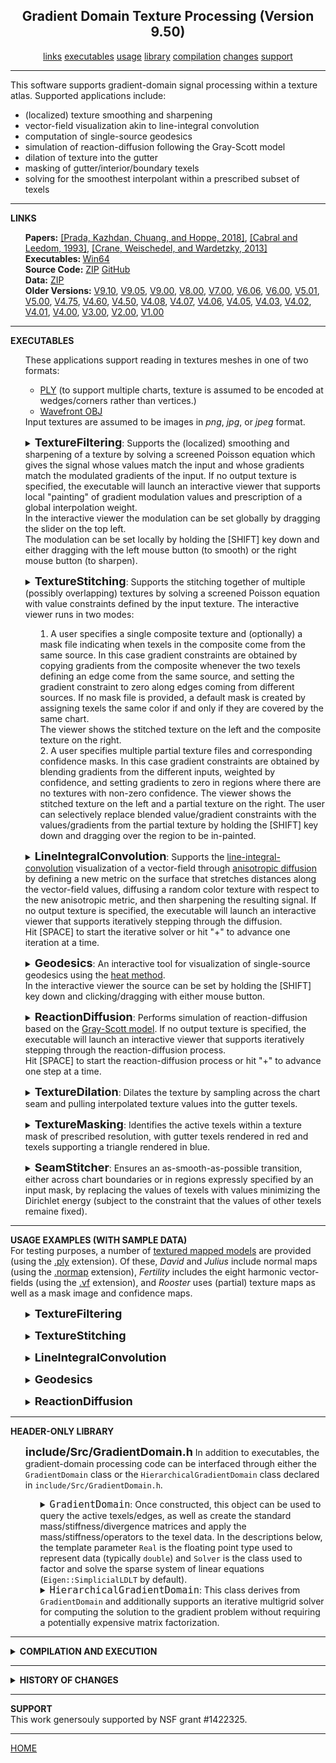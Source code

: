 <center><h2>Gradient Domain Texture Processing (Version 9.50)</h2></center>
<center>
<a href="#LINKS">links</a>
<a href="#EXECUTABLES">executables</a>
<a href="#USAGE">usage</a>
<a href="#LIBRARY">library</a>
<a href="#COMPILATION">compilation</a>
<a href="#CHANGES">changes</a>
<a href="#SUPPORT">support</a>
</center>
<hr>
This software supports gradient-domain signal processing within a texture atlas. Supported applications include:
<UL>
<LI>(localized) texture smoothing and sharpening
<LI>vector-field visualization akin to line-integral convolution
<LI>computation of single-source geodesics
<LI>simulation of reaction-diffusion following the Gray-Scott model
<LI>dilation of texture into the gutter
<LI>masking of gutter/interior/boundary texels
<LI>solving for the smoothest interpolant within a prescribed subset of texels
</UL>
<hr>
<a name="LINKS"><b>LINKS</b></a><br>
<ul>
<b>Papers:</b>
<a href="http://www.cs.jhu.edu/~misha/MyPapers/SIG18.pdf">[Prada, Kazhdan, Chuang, and Hoppe, 2018]</a>,
<a href="https://en.wikipedia.org/wiki/Line_integral_convolution">[Cabral and Leedom, 1993]</a>,
<a href="https://www.cs.cmu.edu/~kmcrane/Projects/HeatMethod/">[Crane, Weischedel, and Wardetzky, 2013]</a>
<br>
<b>Executables: </b>
<a href="TSP.x64.zip">Win64</a><br>
<b>Source Code:</b>
<a href="TSP.Source.zip">ZIP</a> <a href="https://github.com/mkazhdan/TextureSignalProcessing">GitHub</a><br>
<B>Data:</B>
<A HREF="http://www.cs.jhu.edu/~misha/Code/TextureSignalProcessing/TSP.Data.zip">ZIP</A><br>
<b>Older Versions:</b>
<a href="http://www.cs.jhu.edu/~misha/Code/TextureSignalProcessing/Version9.10/">V9.10</a>,
<a href="http://www.cs.jhu.edu/~misha/Code/TextureSignalProcessing/Version9.05/">V9.05</a>,
<a href="http://www.cs.jhu.edu/~misha/Code/TextureSignalProcessing/Version9.00/">V9.00</a>,
<a href="http://www.cs.jhu.edu/~misha/Code/TextureSignalProcessing/Version8.00/">V8.00</a>,
<a href="http://www.cs.jhu.edu/~misha/Code/TextureSignalProcessing/Version7.00/">V7.00</a>,
<a href="http://www.cs.jhu.edu/~misha/Code/TextureSignalProcessing/Version6.06/">V6.06</a>,
<a href="http://www.cs.jhu.edu/~misha/Code/TextureSignalProcessing/Version6.00/">V6.00</a>,
<a href="http://www.cs.jhu.edu/~misha/Code/TextureSignalProcessing/Version5.01/">V5.01</a>,
<a href="http://www.cs.jhu.edu/~misha/Code/TextureSignalProcessing/Version5.00/">V5.00</a>,
<a href="http://www.cs.jhu.edu/~misha/Code/TextureSignalProcessing/Version4.75/">V4.75</a>,
<a href="http://www.cs.jhu.edu/~misha/Code/TextureSignalProcessing/Version4.60/">V4.60</a>,
<a href="http://www.cs.jhu.edu/~misha/Code/TextureSignalProcessing/Version4.50/">V4.50</a>,
<a href="http://www.cs.jhu.edu/~misha/Code/TextureSignalProcessing/Version4.08/">V4.08</a>,
<a href="http://www.cs.jhu.edu/~misha/Code/TextureSignalProcessing/Version4.07/">V4.07</a>,
<a href="http://www.cs.jhu.edu/~misha/Code/TextureSignalProcessing/Version4.06/">V4.06</a>,
<a href="http://www.cs.jhu.edu/~misha/Code/TextureSignalProcessing/Version4.05/">V4.05</a>,
<a href="http://www.cs.jhu.edu/~misha/Code/TextureSignalProcessing/Version4.03/">V4.03</a>,
<a href="http://www.cs.jhu.edu/~misha/Code/TextureSignalProcessing/Version4.02/">V4.02</a>,
<a href="http://www.cs.jhu.edu/~misha/Code/TextureSignalProcessing/Version4.01/">V4.01</a>,
<a href="http://www.cs.jhu.edu/~misha/Code/TextureSignalProcessing/Version4.00/">V4.00</a>,
<a href="http://www.cs.jhu.edu/~misha/Code/TextureSignalProcessing/Version3.00/">V3.00</a>,
<a href="http://www.cs.jhu.edu/~misha/Code/TextureSignalProcessing/Version2.00/">V2.00</a>,
<a href="http://www.cs.jhu.edu/~misha/Code/TextureSignalProcessing/Version1.00/">V1.00</a>
</ul>
<hr>
<a name="EXECUTABLES"><b>EXECUTABLES</b></a><br>
<ul>
These applications support reading in textures meshes in one of two formats:
<UL>
<LI><A href="http://www.cc.gatech.edu/projects/large_models/ply.html">PLY</A> (to support multiple charts, texture is assumed to be encoded at wedges/corners rather than vertices.)
<LI><A HREF="https://www.fileformat.info/format/wavefrontobj/egff.htm">Wavefront OBJ</A>
</UL>
Input textures are assumed to be images in <I>png</I>, <I>jpg</I>, or <I>jpeg</I> format.


<dl>
<details>
<summary>
<font size="+1"><b>TextureFiltering</b></font>:
Supports the (localized) smoothing and sharpening of a texture by solving a screened Poisson equation which gives the signal whose values match the input and whose gradients match the modulated gradients of the input. If no output texture is specified, the executable will launch an interactive viewer that supports local "painting" of gradient modulation values and prescription of a global interpolation weight.<BR>
In the interactive viewer the modulation can be set globally by dragging the slider on the top left.<BR>
The modulation can be set locally by holding the [SHIFT] key down and either dragging with the left mouse button (to smooth) or the right mouse button (to sharpen).
</summary>
<dt><b>--in</b> &lt;<i>input mesh and texture names</i>&gt;</dt>
<dd> These two strings specify the the names of the mesh and the texture image.
</dd>

<dt>[<b>--out</b> &lt;<i>output texture</i>&gt;]</dt>
<dd> This string is the name of the file to which the processed texture will be written.</B>
</dd>

<dt>[<b>--outVCycles</b> &lt;<i>output v-cycles</i>&gt;]</dt>
<dd> This integer specifies the number of v-cycles to use if the processed texture is output to a file and a direct solver is not used.</B>
The default value for this parameter is 6.
</dd>

<dt>[<b>--interpolation</b> &lt;<i>interpolation weight</i>&gt;]</dt>
<dd> This floating point values gives the interpolation weight.<BR>
The default value for this parameter is 1000.
</dd>

<dt>[<b>--modulation</b> &lt;<i>gradient modulation</i>&gt;]</dt>
<dd> This floating point values gives the (uniform) gradient modulation.<BR>
The default value for this parameter is 1.
</dd>

</dd><dt>[<b>--jitter</B> &lt;<i>random seed</i>&gt;]</dt>
<dd> If specified, this integer value is used to seed the random number generation for jittering. (This is used to avoid singular situations when mesh vertices fall directly on edges in the texture grid. In such a situation, the executable will issue a warning <B>"Zero row at index ..."</B>.)
</dd>

</dd><dt>[<b>--useDirectSolver</B>]</dt>
<dd> If enabled, this flag specifies that a direct solver should be used (instead of the default multigrid solver).
</dd>


</details>
</dl>
</ul>


<ul>
<dl>
<details>
<summary>
<font size="+1"><b>TextureStitching</b></font>:
Supports the stitching together of multiple (possibly overlapping) textures by solving a screened Poisson equation with value constraints defined by the input texture.
The interactive viewer runs in two modes:
<OL>
<LI> A user specifies a single composite texture and (optionally) a mask file indicating when texels in the composite come from the same source.
In this case gradient constraints are obtained by copying gradients from the composite whenever the two texels defining an edge come from the same source, and setting the gradient constraint to zero along edges coming from different sources. If no mask file is provided, a default mask is created by assigning texels the same color if and only if they are covered by the same chart.<BR>
The viewer shows the stitched texture on the left and the composite texture on the right.
<LI> A user specifies multiple partial texture files and corresponding confidence masks.
In this case gradient constraints are obtained by blending gradients from the different inputs, weighted by confidence, and setting gradients to zero in regions where there are no textures with non-zero confidence.
The viewer shows the stitched texture on the left and a partial texture on the right. The user can selectively replace blended value/gradient constraints with the values/gradients from the partial texture by holding the [SHIFT] key down and dragging over the region to be in-painted.
</OL>
</summary>
<dt><b>--in</b> &lt;<i>input mesh and composite texture</i>&gt;</dt>
<dd> These two strings specify the names of the mesh and the texture image.
</dd>

<dt>[<b>--mask</b> &lt;<i>input mask</i>&gt;]</dt>
<dd> This string specifies the name of the mask image.<br>
Black pixels in the mask file should be used to denote regions where the texel value is unkown. (Results may be unpredictable if it is encoded using lossy compression.)
</dd>

<dt>[<b>--out</b> &lt;<i>output texture</i>&gt;]</dt>
<dd> This string is the name of the file to which the stitched texture will be written.</B>
</dd>

<dt>[<b>--outVCycles</b> &lt;<i>output v-cycles</i>&gt;]</dt>
<dd> This integer specifies the number of v-cycles to use if the stitched texture is output to a file and a direct solver is not used.<BR>
The default value for this parameter is 6.
</dd>

<dt>[<b>--interpolation</b> &lt;<i>interpolation weight</i>&gt;]</dt>
<dd> This floating point values gives the interpolation weight.<BR>
The default value for this parameter is 100.
</dd>

<!--
<dt>[<b>--dilateBounaries</b> &lt;<i>dilation radius</i>&gt;]</dt>
<dd> This integer values gives the radius by which the boundaries of the segments should be dilated before stithing is performed.<BR>
The default value for this parameter is -1, indicating no dilation.
</dd>
-->

</dd><dt>[<b>--jitter</B> &lt;<i>random seed</i>&gt;]</dt>
<dd> If specified, this integer value is used to seed the random number generation for jittering. (This is used to avoid singular situations when mesh vertices fall directly on edges in the texture grid. In such a situation, the executable will issue a warning <B>"Zero row at index ..."</B>.)
</dd>

</dd><dt>[<b>--useDirectSolver</B>]</dt>
<dd> If enabled, this flag specifies that a direct solver should be used (instead of the default multigrid solver).
</dd>

</dd><dt>[<b>--multi</B>]</dt>
<dd> If enabled, this flag specifies that the second and third arguments to the <b>--in</b> parameter are to be interpreted as format specifiers for the textures confidence map files.<BR>
<B>Note:</B> If this flat is enabled, the input masks must be specified using the <b>--mask</b> parameter.
</dd>


</details>
</dl>
</ul>


<ul>
<dl>
<details>
<summary>
<font size="+1"><b>LineIntegralConvolution</b></font>:
Supports the <a href="https://en.wikipedia.org/wiki/Line_integral_convolution">line-integral-convolution</A> visualization of a vector-field through <A HREF="https://dl.acm.org/citation.cfm?id=614456">anisotropic diffusion</A> by defining a new metric on the surface that stretches distances along the vector-field values, diffusing a random color texture with respect to the new anisotropic metric, and then sharpening the resulting signal.
If no output texture is specified, the executable will launch an interactive viewer that supports iteratively stepping through the diffusion.<BR>
Hit [SPACE] to start the iterative solver or hit "+" to advance one iteration at a time.
</summary>
<dt><b>--in</b> &lt;<i>input mesh name</i>&gt;</dt>
<dd> This string specifies the name of the mesh.
</dd>

<dt>[<b>--inVF</b> &lt;<i>vector-field file</i>&gt;]</dt>
<DD>This string specifies the file containing the vector-field for visualization. (If this parameter is not specified, the principal curvature direction is used.)<BR>
This file is assumed to be in binary, with the first four bytes storing an integer representing the number of vectors (this should be equal to the number of triangles in the mesh) followed by the list of vectors.
The latter are encoded using double-precision floating point values and should be <I>8</I>*<I>num_triangles</I>*<I>dim</I> bytes, with <I>num_triangles</I> the number of triangles/vectors and <I>dim</I> the dimension of vector-field. (The value of <I>dim</I> is equal to two if the <B>--intrinsicVF</B> is specified an three otherwise.)
</DD>

</dd><dt>[<b>--intrinsicVF</B>]</dt>
<dd> If enabled and a vector-field is specified, this flag indicates that the vector values are represented with two values per vector, using an intrinsic frame. Specifically, for triangle ( <I>v</I><SUB>0</SUB> , <I>v</I><SUB>1</SUB> , <I>v</I><SUB>2</SUB> ), the two-dimensional coefficients ( <I>x</I> , <I>y</I> ) correspond to the three-dimensional tangent vector ( <I>x</I>&middot;(<I>v</I><SUB>1</SUB>-<I>v</I><SUB>0</SUB>) , <I>y</I>&middot;(<I>v</I><SUB>2</SUB>-<I>v</I><SUB>0</SUB>) ).
</dd>

<dt>[<b>--out</b> &lt;<i>output texture</i>&gt;]</dt>
<dd> This string is the name of the file to which the line-integral-convolution texture will be written.</B>
</dd>

<dt>[<b>--outVCycles</b> &lt;<i>output v-cycles</i>&gt;]</dt>
<dd> This integer specifies the number of v-cycles to use if the processed texture is output to a file and a direct solver is not used.</B>
The default value for this parameter is 10.
</dd>

<dt>[<b>--licInterpolation</b> &lt;<i>line-integral-convolution interpolation weight</i>&gt;]</dt>
<dd> This floating point values gives the interpolation weight used for the line-integral-convolution.<BR>
The default value for this parameter is 10000.
</dd>

<dt>[<b>--sharpInterpolation</b> &lt;<i>sharpening interpolation weight</i>&gt;]</dt>
<dd> This floating point values gives the interpolation weight used for sharpening the line-integral-convolution results.<BR>
The default value for this parameter is 10000.
</dd>

<dt>[<b>--modulation</b> &lt;<i>sharpening gradient modulation</i>&gt;]</dt>
<dd> This floating point values gives the gradient modulation used for sharpening the line-integral-convolution results.<BR>
The default value for this parameter is 100.
</dd>

<dt>[<b>--width</b> &lt;<i>output texture width</i>&gt;]</dt>
<dd> This integers specifies the width of the output texture.</B>
The default value for this parameter is 2048.
</dd>

<dt>[<b>--height</b> &lt;<i>output texture height</i>&gt;]</dt>
<dd> This integers specifies the height of the output texture.</B>
The default value for this parameter is 2048.
</dd>

</dd><dt>[<b>--jitter</B> &lt;<i>random seed</i>&gt;]</dt>
<dd> If specified, this integer value is used to seed the random number generation for jittering. (This is used to avoid singular situations when mesh vertices fall directly on edges in the texture grid. In such a situation, the executable will issue a warning <B>"Zero row at index ..."</B>.)
</dd>

</dd><dt>[<b>--minor</B>]</dt>
<dd> If enabled, this flag specifies that the directions of minimal principal curvature should be used to define the vector-field (instead of the default maximal principal curvature directions).
</dd>

</dd><dt>[<b>--useDirectSolver</B>]</dt>
<dd> If enabled, this flag specifies that a direct solver should be used (instead of the default multigrid solver).
</dd>

</details>
</dl>
</ul>


<ul>
<dl>
<details>
<summary>
<font size="+1"><b>Geodesics</b></font>:
An interactive tool for visualization of single-source geodesics using the <A HREF="https://www.cs.cmu.edu/~kmcrane/Projects/HeatMethod/">heat method</A>.<BR>
In the interactive viewer the source can be set by holding the [SHIFT] key down and clicking/dragging with either mouse button.
</summary>
<dt><b>--in</b> &lt;<i>input mesh name</i>&gt;</dt>
<dd> This string specifies the the name of the mesh.
</dd>

<dt>[<b>--interpolation</b> &lt;<i>diffusion interpolation weight</i>&gt;]</dt>
<dd> This floating point values gives the interpolation weight used for diffusing the initial delta function.<BR>
The default value for this parameter is 10000.
</dd>

<dt>[<b>--width</b> &lt;<i>output texture width</i>&gt;]</dt>
<dd> This integers specifies the width of the output texture.</B>
The default value for this parameter is 1024.
</dd>

<dt>[<b>--height</b> &lt;<i>output texture height</i>&gt;]</dt>
<dd> This integers specifies the height of the output texture.</B>
The default value for this parameter is 1024.
</dd>

</dd><dt>[<b>--jitter</B> &lt;<i>random seed</i>&gt;]</dt>
<dd> If specified, this integer value is used to seed the random number generation for jittering. (This is used to avoid singular situations when mesh vertices fall directly on edges in the texture grid. In such a situation, the executable will issue a warning <B>"Zero row at index ..."</B>.)
</dd>

</dd><dt>[<b>--useDirectSolver</B>]</dt>
<dd> If enabled, this flag specifies that a direct solver should be used (instead of the default multigrid solver).
</dd>


</details>
</dl>
</ul>

<ul>
<dl>
<details>
<summary>
<font size="+1"><b>ReactionDiffusion</b></font>:
Performs simulation of reaction-diffusion based on the <A HREF="http://www.karlsims.com/rd.html">Gray-Scott model</A>.
If no output texture is specified, the executable will launch an interactive viewer that supports iteratively stepping through the reaction-diffusion process.<BR>
Hit [SPACE] to start the reaction-diffusion process or hit "+" to advance one step at a time.
</summary>
<dt><b>--in</b> &lt;<i>input mesh name</i>&gt;</dt>
<dd> This string specifies the the name of the mesh.
</dd>

<dt>[<b>--out</b> &lt;<i>output texture</i>&gt;]</dt>
<dd> This string is the name of the file to which the reaction-diffusion texture will be written.</B>
</dd>

<dt>[<b>--outSteps</b> &lt;<i>output reaction-diffusion steps</i>&gt;]</dt>
<dd> This integer specifies the number of reaction-diffusion steps to be taken.</B>
The default value for this parameter is 1000.
</dd>

<dt>[<b>--width</b> &lt;<i>output texture width</i>&gt;]</dt>
<dd> This integers specifies the width of the output texture.</B>
The default value for this parameter is 512.
</dd>

<dt>[<b>--height</b> &lt;<i>output texture height</i>&gt;]</dt>
<dd> This integers specifies the height of the output texture.</B>
The default value for this parameter is 512.
</dd>

</dd><dt>[<b>--jitter</B> &lt;<i>random seed</i>&gt;]</dt>
<dd> If specified, this integer value is used to seed the random number generation for jittering. (This is used to avoid singular situations when mesh vertices fall directly on edges in the texture grid. In such a situation, the executable will issue a warning <B>"Zero row at index ..."</B>.)
</dd>

</dd><dt>[<b>--useDirectSolver</B>]</dt>
<dd> If enabled, this flag specifies that a direct solver should be used (instead of the default multigrid solver).
</dd>

</dd><dt>[<b>--dots</B>]</dt>
<dd> If enabled, this flag specifies that the feed/kill parameters for dot-formation should be used. Otherwise, the feed/kill parameters for stripes are used.
</dd>

</details>
</dl>
</ul>


<ul>
<dl>
<details>
<summary>
<font size="+1"><b>TextureDilation</b></font>:
Dilates the texture by sampling across the chart seam and pulling interpolated texture values into the gutter texels.
</summary>
<dt><b>--in</b> &lt;<i>input mesh and texture names</i>&gt;</dt>
<dd> These two strings specify the the names of the mesh and the texture image.
</dd>

<dt>[<b>--out</b> &lt;<i>output texture mask</i>&gt;]</dt>
<dd> This string is the name of the file to which the dilated texture will be written.</B>
</dd>

<dt>[<b>--radius</b> &lt;<i>dilation radius</i>&gt;]</dt>
<dd> This integer values gives the radius by which the texture should be dilated.<BR>
The default value for this parameter is 0, indicating no dilation.
</dd>

<dt>[<b>--verbose</b>]</dt>
<dd> If this flag is enabled, performance information is printed to <CODE>stdout</CODE>.
</dd>
</dl>
</ul>

</details>
</dl>
</ul>


<ul>
<dl>
<details>
<summary>
<font size="+1"><b>TextureMasking</b></font>:
Identifies the active texels within a texture mask of prescribed resolution, with gutter texels rendered in red and texels supporting a triangle rendered in blue.
</summary>
<dt><b>--in</b> &lt;<i>input mesh name</i>&gt;</dt>
<dd> This string specifies the the name of the mesh.
</dd>

<dt><b>--res</b> &lt;<i>texture width and texture height</i>&gt;</dt>
<dd> These two integers specify the width and height of the mask.
</dd>

<dt>[<b>--out</b> &lt;<i>output texture mask</i>&gt;]</dt>
<dd> This string is the name of the file to which the texture mask will be written.</B>
</dd>

<dt>[<b>--rasterizer</b>]</dt>
<dd> This integer specifies the type of information to be rasterized. Valid values are:
<UL>
<LI><b>0</b>: active -- all texels whose support overlaps the texture atlas
<LI><b>1</b>: boundary -- all texels whose support overlaps the texture chart boundaries
<LI><b>2</b>: id -- colors texels by the triangle covering them
<LI><b>3</b>: node incidence count (unsigned) -- colors texels by the number of triangles sitting over them
<LI><b>4</b>: node incidence count (signed) -- colors texels by the number of positively oriented triangles over them, minus the number of negatively oriented triangles over them
</UL>
The default value for this parameter is <b>0</B> (active)
</dd>

</details>
</dl>
</ul>


<ul>
<dl>
<details>
<summary>
<font size="+1"><b>SeamStitcher</b></font>:
Ensures an as-smooth-as-possible transition, either across chart boundaries or in regions expressly specified by an input mask, by replacing the values of texels with values minimizing the Dirichlet energy (subject to the constraint that the values of other texels remaine fixed).
</summary>
<dt><b>--in</b> &lt;<i>input mesh and texture</i>&gt;</dt>
<dd> These two strings specify the names of the mesh and the texture image.
</dd>

<dt>[<b>--mask</b> &lt;<i>input mask</i>&gt;]</dt>
<dd> This string specifies the name of the mask image used to define texels whose value is to be replaced.<br>
Black pixels in the mask file indicate that the associated texels values should be updated to produce an as-smooth-as-possible image. (Results may be unpredictable if it is encoded using lossy compression.)<BR>
If specified, the mask resolution should match that of the input texture.<br>
If not specified, values of texels at chart boundaries will be updated.
</dd>

<dt>[<b>--out</b> &lt;<i>output texture</i>&gt;]</dt>
<dd> This string is the name of the file to which the smoothed texture will be written.</B>
</dd>

<dt>[<b>--exterior</b>]</dt>
<dd> If this flag is enabled (and a <b>--mask</b> parmeter is not specified), only the values of boundary texels whose centers are outside the charts are updated.
</dd>

<dt>[<b>--verbose</b>]</dt>
<dd> If this flag is enabled, performance information is printed to <CODE>stdout</CODE>.
</dd>


</details>
</dl>
</ul>

<hr>
<a name="USAGE"><b>USAGE EXAMPLES (WITH SAMPLE DATA)</b></a><br>
For testing purposes, a number of <A HREF="http://www.cs.jhu.edu/~misha/Code/TextureSignalProcessing/TSP.Data.zip">textured mapped models</A> are provided (using the <U>.ply</U> extension).
Of these, <I>David</I> and <I>Julius</I> include normal maps (using the <U>.normap</U> extension), <I>Fertility</I> includes the eight harmonic vector-fields (using the <U>.vf</U> extension), and <I>Rooster</I> uses (partial) texture maps as well as a mask image and confidence maps.

<ul>

<dl>
<details>
<summary>
<font size="+1"><b>TextureFiltering</b></font>
</summary>
To run this executable you must specify the input mesh as well as the texture itself:
<blockquote><code>% Bin/*/TextureFiltering --in ../TSP.Data/David/david.ply ../TSP.Data/David/david.normap</code></blockquote>
This opens a viewer allowing the user to prescribe both global gradient modulation weights (through the slider) and local modulation weights (through a paint-brush interface, by depressing the [SHIFT] key and dragging with the left mouse button to smooth and the right mouse button to sharpen).<BR>
You can also bypass the viewer and output a globally sharpened/smoothed texture to a file:
<blockquote><code>% Bin/*/TextureFiltering --in ../TSP.Data/Julius/julius.ply ../TSP.Data/Julius/julius.normap --out julius.smooth.normap --modulation 0 --interpolation 100</code></blockquote>
Here a modulation weight less than 1 indicates that gradients should be dampened (resulting in smoothing) and a small interpolation weight reduces the interpolation penalty, exaggerating the smoothing.
</details>
</dl>

<dl>
<details>
<summary>
<font size="+1"><b>TextureStitching</b></font>
</summary>
This viewer can be run in one of two modes:
<OL>
<LI>
In addition to the input mesh, specify a (single) composite texture and mask.
If adjacent texels share the same mask color, they are assumed to come from the same source, and the gradient between them is preserved.
Otherwise, the gradient is set to zero. Additionally, a mask color of black is reserved to indicate that the texel value is unknown.<BR>
For example, running
<blockquote><code>% Bin/*/TextureFiltering --in Rooster/rooster.ply ../TSP.Data/Rooster/texels.png --mask ../TSP.Data/Rooster/mask.png</code></blockquote>
opens a viewer showing the stitched texture on the left and the composite texture on the right.
<LI>
In addition to the input mesh, specify (multiple) partial textures and associated confidence maps.
The code blends the gradients in regions of overlap, with weights determined by the mask.
Texel and confidence file names are specified using integer format specifiers, with zero-indexing.
Colors are transformed to scalar confidence values by computing the gray-scale value and normalizing to the range [0,1].<br>
For example, running
<blockquote><code>% Bin/*/TextureFiltering --in Rooster/rooster.ply ../TSP.Data/Rooster/texels-%02d.png --mask ../TSP.Data/Rooster/mask-%02d.png --multi</code></blockquote>
opens a viewer showing the stitched texture on the left and the first partial textures on the right.<BR>
Pressing the 't' key toggles forward through the partial textures and pressing 'T' toggles backwards.<BR>
Holding [SHIFT] and clicking on the stitched model replaces the blended gradients under the paint-brush with the gradients from the currently visualized partial-texture.<BR>
</OL>
You can also bypass the viewer and output the stitched texture to a file:
<blockquote><code>% Bin/*/TextureStitching --in Rooster/rooster.ply ../TSP.Data/Rooster/texels-%02d.png --mask ../TSP.Data/Rooster/mask-%02d.png --multi --out stitched.png</code></blockquote>
</details>
</dl>


<dl>
<details>
<summary>
<font size="+1"><b>LineIntegralConvolution</b></font>
</summary>
To run this executable you must specify the input mesh:
<blockquote><code>% Bin/*/LineIntegralConvolution --in ../TSP.Data/Fertility/fertility.ply</code></blockquote>
This opens a viewer visualizing a vector-field by performing anisotropic diffusion to simulate line-integral-convolution. (To start the iterative solver, press the [SPACE] key.) By default, the vector-field used is defined by the (maximal) principal curvature directions.<BR>
You can also explicitly prescribe the vector-field:
<blockquote><code>% Bin/*/LineIntegralConvolution --in ../TSP.Data/Fertility/fertility.ply --inVF ../TSP.Data/Fertility/harmonic-001.vf --intrinsicVF</code></blockquote>
(The <b>--intrinsicVF</b> flag is required because the vector-field in the file is represented using two intrinsic coordinates per triangle instead of three extrinsic ones.)<BR>
You can also bypass the viewer and output the line-integral-convolution texture to a file:
<blockquote><code>% Bin/*/LineIntegralConvolution --in ../TSP.Data/Hand/hand.ply --minimal --out hand.minimal.jpg</code></blockquote>
Here a visualization of the minimal principal curvature directions is written out as a texture image.
</details>
</dl>

<dl>
<details>
<summary>
<font size="+1"><b>Geodesics</b></font>
</summary>
To run this executable you must specify the input mesh:
<blockquote><code>% Bin/*/Geodesics --in ../TSP.Data/Bunny/bunny.ply</code></blockquote>
This opens a viewer allowing the user to prescribe the source of the geodesic by holding the [SHIFT] button and clicking on the source location with either mouse button.
</details>
</dl>


<dl>
<details>
<summary>
<font size="+1"><b>ReactionDiffusion</b></font>
</summary>
To run this executable you must specify the input mesh:
<blockquote><code>% Bin/*/ReactionDiffusion --in ../TSP.Data/Camel/camel.ply</code></blockquote>
This opens a viewer visualizing the "stripes" reaction-diffusion process. (To start the process, press the [SPACE] key.)<BR>
You can also bypass the viewer and output the reaction-diffusion texture to a file:
<blockquote><code>% Bin/*/ReactionDiffusion --in ../TSP.Data/David/david.ply --out david.dots.jpg --dots --outSteps 2000</code></blockquote>
Here a "dots" pattern is written out to an image. (Empirically, we have found that this reaction-diffusion process takes more steps to converge, hence the larger number of steps.)
</details>
</dl>

</ul>

<hr>
<a name="library"><b>HEADER-ONLY LIBRARY</b></a><br>
<UL>
<DL>
<font size="+1"><b>include/Src/GradientDomain.h</b></font>
In addition to executables, the gradient-domain processing code can be interfaced through either the <CODE>GradientDomain</CODE> class or the <CODE>HierarchicalGradientDomain</CODE> class declared in <CODE>include/Src/GradientDomain.h</CODE>.
<UL>

<DETAILS>
<SUMMARY>
<font size="+1"><CODE>GradientDomain</CODE></font>:
Once constructed, this object can be used to query the active texels/edges, as well as create the standard mass/stiffness/divergence matrices and apply the mass/stiffness/operators to the texel data. In the descriptions below, the template parameter <CODE>Real</CODE> is the floating point type used to represent data (typically <code>double</code>) and <CODE>Solver</CODE> is the class used to factor and solve the sparse system of linear equations (<CODE>Eigen::SimplicialLDLT</CODE> by default).
</SUMMARY>
<B>Code Description</B>:<br>
<UL>
The code performs basic gradient domain processing applications including texture smoothing/sharpening and stitching.
This is done by solving for the output texture values which simultaneouly fit value and derivative constraints.
<UL>
<LI> Value constraints are described by specifying the desired values at the texels, defined to be the input texel values.
<LI> Gradient constraints are described by specifying the desired differences across edges between texels, defined to be the dampened/amplified differences between input texture values (and zerod out if the texels come from different patches, in the case of stitching).
</UL>
</UL>

<B>Code walk-through</B>:<br>
<UL>
  The details of the implementation can be found in the <code>GradientDomain.example.cpp</code> code.
  <UL>
    <LI><U>Lines 113-125</U>: The texture-mapped geometry and the texture image (as well as a mask image describing when texels belong to the same patch, for stitching) are read in.
    <LI><U>Lines 143-157</U>: The <CODE>GradientDomain</CODE> object is constructed, passing in the resolution of the mesh as well as functor giving the indices of embedding/texture-vertices for each corner, functors giving the positions of embedding/texture-vertices, the texture image resolution, and the number of quadrature points per triangle used for integration (valid values are 1, 3, 6, 12, 24, and 32).
    <LI><U>Lines 161-166</U>: The input texture values are read from the image into a <CODE>std::vector</CODE>, using the member functions <CODE>GradientDomain::numNodes</CODE> to get the number of (active) texels in the texture map and <CODE>GradientDomain::node</CODE> to get the coordinates of the texel within the image.
    <LI><U>Lines 168-195</U>: The constraints to the linear system are constructed, specifying the target values and gradients:
    <UL>
      <LI><U>Lines 172-173</U>: The target value constraints are constructed by applying the mass matrix to the input texel values.
      <LI><U>Lines 175-190</U>: The target gradient constraints are obtained by computing the target per-edge differences and then computing the divergence:
      <UL>
        <LI><U>Lines 177-186</U>: The target edge differences are obtained by iterating over the edges, computing the difference between the input texel values at the end-points, and scaling by the gradient modulation value (and zeroing out the difference in the case the end-points are assigned different IDs, in the case of stiching). To this end, the member function <CODE>GradientDomain::numEdges</CODE> gives the number of edges, and the member function <CODE>GradientDomain::edge</CODE> returns the indices of the edge's two end-points.
        <LI><U>Lines 188-189</U>: The target gradient constraints are obtained applying the divergence operator to the computed edge differences.
      </UL>
      <LI><U>Lines 192-193</U>: The target value and gradient weights are combined using the weights specified by the user.
    </UL>
    <LI><U>Lines 197-199</U>: The system matrix is constructed by taking the weighted combination of the mass and stiffness matrices (using the same weights for combining the value and gradient constraints).
    <LI><U>Lines 201-211</U>: The system matrix is factored.
    <LI><U>Lines 213-221</U>: The values for the individual image channels are computed by solving the linear system.
    <LI><U>Lines 223-228</U>: The output texel values are written from the <CODE>std::vector</CODE> back into the texture image.
  </UL>
</UL>

<B>Assumptions</B>:<BR>
<UL>
The code make a number of assumptions about the input geometry:
<UL>
<LI>The code <I>should</I> support non-injective texture mappings.
<LI>For numerical purposes neither surface nor texture triangles should be degenerate.
<LI>The indexing of surface vertices is such that the topology implied by the vertex indexing matches that of the surface.
<LI>The indexing of texture vertices is such that the topology implied by the vertex indexing matches the toplogy of the texture atlas. (i.e. A single surface vertex can be associated with different texture vertices if the associated corners are in different charts.)
</UL>
</UL>
</DETAILS>

<DETAILS>
<SUMMARY>
<font size="+1"><CODE>HierarchicalGradientDomain</CODE></font>:
This class derives from <CODE>GradientDomain</CODE> and additionally supports an iterative multigrid solver for computing the solution to the gradient problem without requiring a potentially expensive matrix factorization.
</SUMMARY>
The interface is simlar to that of <CODE>GradientDomain</CODE> with the following differences:
<UL>
<LI><U>Line 153</U>: The object is of type <CODE>HierarchicalGradientDomain</CODE> rather than <CODE>GradientDomain</CODE>.<BR>
[Compare to <U>Line 144</U> of <CODE>GradientDomainExample.cpp</CODE>]
<LI><U>Line 165</U>: The constructor takes an additional argument describing the number of levels in the hierarchy.
<LI><U>Line 170</U>: The <CODE>HierarchicalGradientDomain</CODE> class maintains its own constraint and solution vectors. So rather than allocating the constraint and solution vectors separately, the interface uses pointers to the data maintained in the <CODE>hgd</code> object.<BR>
[Compare to <U>Line 159</U> of <CODE>GradientDomainExample.cpp</CODE>]
<LI><U>Line 210</U>: The <CODE>HierarchicalGradientDomain</CODE> class maintains its own representation of the system matrix. This initialized by specifying the mass and stiffness weights of the system.<BR>
[Compare to <U>Line 198</U> of <CODE>GradientDomainExample.cpp</CODE>]
</UL>
</DETAILS>
</UL>


</DL>
</UL>

<hr>
<details>
<summary>
<a name="COMPILATION"><b>COMPILATION AND EXECUTION</b></a><br>
</summary>
<UL>
<LI>The Windows executables require both the <B>glew</B> and <B>glut</B> dynamically linked libraries to run. These can be found <A HREF="http://www.cs.jhu.edu/~misha/Code/TextureSignalProcessing/TSP.DLLs.zip">here</A> and should be included either in the directory with the executables, or in the directory from which the executables are run.</LI>
<LI>Compiling under Windows requires both the <B>glew</B> and <B>glut</B> libraries. These can be found <A HREF="http://www.cs.jhu.edu/~misha/Code/TextureSignalProcessing/TSP.LIBs.zip">here</A> and should be placed in the output directory for linkage.</LI></LI>
<LI>Compilation requires a linear solver. By default, we use the <CODE>LDLt</CODE> implementation provided by  <A HREF="https://eigen.tuxfamily.org/">Eigen</A>. If you have <A HREF="https://www.intel.com/content/www/us/en/docs/oneapi/programming-guide/2024-1/intel-oneapi-math-kernel-library-onemkl.html">Intel's oneMKL</A>, we encourage you to use Eigen's <CODE>Pardiso</CODE> implementation. To to this you will need to enable the <CODE>USE_EIGEN_PARDISO</CODE> flag in <CODE>include/Src/PreProcessing.h</CODE>
</UL>
</details>

<hr>
<details>
<summary>
<a name="CHANGES"><b>HISTORY OF CHANGES</b></a><br>
</summary>

<a href="http://www.cs.jhu.edu/~misha/Code/TextureSignalProcessing/Version2.00/">Version 2.00</a>:
<ul>
<li> Added support for reaction-diffusion based on the Gray-Scott model.
</ul>

<a href="http://www.cs.jhu.edu/~misha/Code/TextureSignalProcessing/Version3.00/">Version 3.00</a>:
<ul>
<li> Added support for texture stitching.
</ul>

<a href="http://www.cs.jhu.edu/~misha/Code/TextureSignalProcessing/Version4.00/">Version 4.00</a>:
<ul>
<li> Added <CODE>Makefile.no_visual</CODE> to allow building texture filtering/stitching applications without visualizations.
</ul>

<a href="http://www.cs.jhu.edu/~misha/Code/TextureSignalProcessing/Version4.01/">Version 4.01</a>:
<ul>
<li> Added support for reading <code>.obj</code> files.
</ul>

<a href="http://www.cs.jhu.edu/~misha/Code/TextureSignalProcessing/Version4.02/">Version 4.02</a>:
<ul>
<li> Added support for mask visualization.
<li> Switched exceptions to warnings.
</ul>

<a href="http://www.cs.jhu.edu/~misha/Code/TextureSignalProcessing/Version4.03/">Version 4.03</a>:
<ul>
<li> Added support for segment boundary dilation in the <CODE>TextureStitching</CODE> code.
</ul>

<a href="http://www.cs.jhu.edu/~misha/Code/TextureSignalProcessing/Version4.05/">Version 4.05</a>:
<ul>
<li> Modified the <code>--jitter</code> flag to take a random seed.
</ul>

<a href="http://www.cs.jhu.edu/~misha/Code/TextureSignalProcessing/Version4.06/">Version 4.06</a>:
<ul>
<li> Added support for visualizing weights when using multi-stitching.
</ul>

<a href="http://www.cs.jhu.edu/~misha/Code/TextureSignalProcessing/Version4.07/">Version 4.07</a>:
<ul>
<li> Added support for providing a separate low-frequency signal for texture processing.
</ul>

<a href="http://www.cs.jhu.edu/~misha/Code/TextureSignalProcessing/Version4.08/">Version 4.08</a>:
<ul>
<li> Removing numerical issues in loop construction.
</ul>

<a href="http://www.cs.jhu.edu/~misha/Code/TextureSignalProcessing/Version4.50/">Version 4.50</a>:
<ul>
<li> Code clean-up
</ul>

<a href="http://www.cs.jhu.edu/~misha/Code/TextureSignalProcessing/Version4.60/">Version 4.60</a>:
<ul>
<li> Added <B>--mask</B> for specifying mask(s) to support default cross-chart smoothing.
</ul>

<a href="http://www.cs.jhu.edu/~misha/Code/TextureSignalProcessing/Version4.75/">Version 4.75</a>:
<ul>
<li> Added support for 16-bit png files.
</ul>

<a href="http://www.cs.jhu.edu/~misha/Code/TextureSignalProcessing/Version5.00/">Version 5.00</a>:
<ul>
<li> Separated out OpenMP depeendency.
</ul>

<a href="http://www.cs.jhu.edu/~misha/Code/TextureSignalProcessing/Version5.01/">Version 5.01</a>:
<ul>
<li> Add support for processing polygonal (i.e. not necessarily triangular) faces.
</ul>

<a href="http://www.cs.jhu.edu/~misha/Code/TextureSignalProcessing/Version6.00/">Version 6.00</a>:
<ul>
<li> Add funcionality for dilating the texture map and masking out active texels.
</ul>

<a href="http://www.cs.jhu.edu/~misha/Code/TextureSignalProcessing/Version6.05/">Version 6.05</a>:
<ul>
<li> Fixed off-by-half-pixel issue with texture rasterization.
</ul>

<a href="http://www.cs.jhu.edu/~misha/Code/TextureSignalProcessing/Version6.06/">Version 6.06</a>:
<ul>
<LI> Cleaned up texture dilation
<LI> Made non-template, header-only functions <code>inline</code>.
</ul>

<a href="http://www.cs.jhu.edu/~misha/Code/TextureSignalProcessing/Version7.00/">Version 7.00</a>:
<ul>
<LI> Modified to support non-bijectve texture maps.
<LI> Removed dependence on <CODE>Triangle</CODE> code.
</ul>

<a href="http://www.cs.jhu.edu/~misha/Code/TextureSignalProcessing/Version8.00/">Version 8.00</a>:
<ul>
<LI> Added header-only library for standard geometry-prcoessing interfaces, wrapped in <CODE>include/Src/GradientDomain.h</CODE>
<LI> Added example code showing how to use the libary in <CODE>GradientDomain.example.cpp</CODE>.
</ul>

<a href="http://www.cs.jhu.edu/~misha/Code/TextureSignalProcessing/Version9.00/">Version 9.00</a>:
<ul>
<LI> Added <CODE>SeamStitcher</CODE> executable.
</ul>

<a href="http://www.cs.jhu.edu/~misha/Code/TextureSignalProcessing/Version9.05/">Version 9.05</a>:
<ul>
<LI> Added the option to provide a mask to the <CODE>SeamStitcher</CODE> executable to indicate which texels are to be locked.
</ul>

<a href="http://www.cs.jhu.edu/~misha/Code/TextureSignalProcessing/Version9.10/">Version 9.10</a>:
<ul>
<LI> Added options for <CODE>TextureMasking</CODE>.
<LI> Added more numerical stability.
</ul>

<a href="http://www.cs.jhu.edu/~misha/Code/TextureSignalProcessing/Version9.10/">Version 9.10</a>:
<ul>
<LI> Added header-only library for a multigrid solver supporting standard geometry-prcoessing interfaces, wrapped in <CODE>include/Src/GradientDomain.h</CODE>
<LI> Added example code showing how to use the libary in <CODE>HierarchicalGradientDomain.example.cpp</CODE>.
</ul>

</details>


<hr>
<a name="SUPPORT"><b>SUPPORT</b></a><br>
This work genersouly supported by NSF grant #1422325.

<hr>
<a href="http://www.cs.jhu.edu/~misha">HOME</a>
